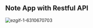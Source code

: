 ## Note App with Restful API
![ezgif-1-6310670703](https://user-images.githubusercontent.com/54606857/159172802-007e744c-02c3-4a0a-a258-1bf2aaa1d2e2.gif)
